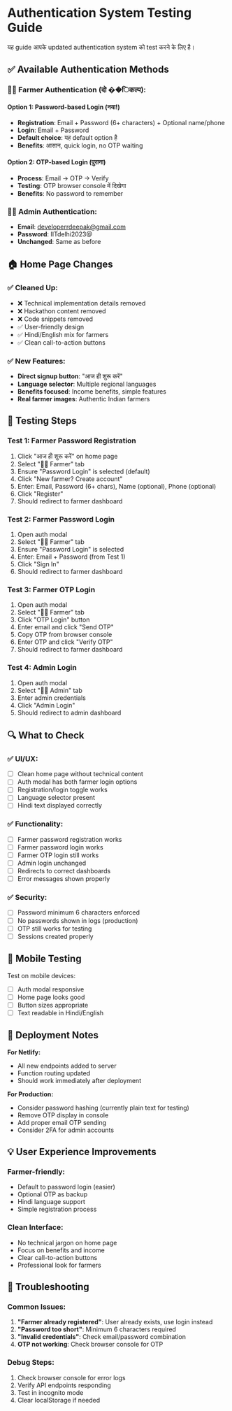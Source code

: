 # Authentication System Testing Guide

यह guide आपके updated authentication system को test करने के लिए है।

## ✅ Available Authentication Methods

### 👨‍🌾 Farmer Authentication (दो ��िकल्प):

#### Option 1: Password-based Login (नया!)
- **Registration**: Email + Password (6+ characters) + Optional name/phone
- **Login**: Email + Password
- **Default choice**: यह default option है
- **Benefits**: आसान, quick login, no OTP waiting

#### Option 2: OTP-based Login (पुराना)
- **Process**: Email → OTP → Verify
- **Testing**: OTP browser console में दिखेगा
- **Benefits**: No password to remember

### 👨‍💻 Admin Authentication:
- **Email**: developerrdeepak@gmail.com
- **Password**: IITdelhi2023@
- **Unchanged**: Same as before

## 🏠 Home Page Changes

### ✅ Cleaned Up:
- ❌ Technical implementation details removed
- ❌ Hackathon content removed
- ❌ Code snippets removed
- ✅ User-friendly design
- ✅ Hindi/English mix for farmers
- ✅ Clean call-to-action buttons

### ✅ New Features:
- **Direct signup button**: "आज ही शुरू करें"
- **Language selector**: Multiple regional languages
- **Benefits focused**: Income benefits, simple features
- **Real farmer images**: Authentic Indian farmers

## 🧪 Testing Steps

### Test 1: Farmer Password Registration
1. Click "आज ही शुरू करें" on home page
2. Select "👨‍🌾 Farmer" tab
3. Ensure "Password Login" is selected (default)
4. Click "New farmer? Create account"
5. Enter: Email, Password (6+ chars), Name (optional), Phone (optional)
6. Click "Register"
7. Should redirect to farmer dashboard

### Test 2: Farmer Password Login
1. Open auth modal
2. Select "👨‍🌾 Farmer" tab
3. Ensure "Password Login" is selected
4. Enter: Email + Password (from Test 1)
5. Click "Sign In"
6. Should redirect to farmer dashboard

### Test 3: Farmer OTP Login
1. Open auth modal
2. Select "👨‍🌾 Farmer" tab
3. Click "OTP Login" button
4. Enter email and click "Send OTP"
5. Copy OTP from browser console
6. Enter OTP and click "Verify OTP"
7. Should redirect to farmer dashboard

### Test 4: Admin Login
1. Open auth modal
2. Select "👨‍💻 Admin" tab
3. Enter admin credentials
4. Click "Admin Login"
5. Should redirect to admin dashboard

## 🔍 What to Check

### ✅ UI/UX:
- [ ] Clean home page without technical content
- [ ] Auth modal has both farmer login options
- [ ] Registration/login toggle works
- [ ] Language selector present
- [ ] Hindi text displayed correctly

### ✅ Functionality:
- [ ] Farmer password registration works
- [ ] Farmer password login works
- [ ] Farmer OTP login still works
- [ ] Admin login unchanged
- [ ] Redirects to correct dashboards
- [ ] Error messages shown properly

### ✅ Security:
- [ ] Password minimum 6 characters enforced
- [ ] No passwords shown in logs (production)
- [ ] OTP still works for testing
- [ ] Sessions created properly

## 📱 Mobile Testing

Test on mobile devices:
- [ ] Auth modal responsive
- [ ] Home page looks good
- [ ] Button sizes appropriate
- [ ] Text readable in Hindi/English

## 🚀 Deployment Notes

**For Netlify:**
- All new endpoints added to server
- Function routing updated
- Should work immediately after deployment

**For Production:**
- Consider password hashing (currently plain text for testing)
- Remove OTP display in console
- Add proper email OTP sending
- Consider 2FA for admin accounts

## 💡 User Experience Improvements

### Farmer-friendly:
- Default to password login (easier)
- Optional OTP as backup
- Hindi language support
- Simple registration process

### Clean Interface:
- No technical jargon on home page
- Focus on benefits and income
- Clear call-to-action buttons
- Professional look for farmers

## 🔧 Troubleshooting

### Common Issues:
1. **"Farmer already registered"**: User already exists, use login instead
2. **"Password too short"**: Minimum 6 characters required
3. **"Invalid credentials"**: Check email/password combination
4. **OTP not working**: Check browser console for OTP

### Debug Steps:
1. Check browser console for error logs
2. Verify API endpoints responding
3. Test in incognito mode
4. Clear localStorage if needed
